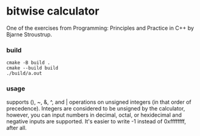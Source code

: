 # bitwise calculator

One of the exercises from Programming: Principles and Practice in C++ by Bjarne Stroustrup.

### build
```
cmake -B build .
cmake --build build
./build/a.out
```

### usage
supports (), ~, &, ^, and | operations on unsigned integers (in that order of precedence). Integers are considered to be unsigned by the calculator, however, you can input numbers in decimal, octal, or hexidecimal and negative inputs are supported. It's easier to write -1 instead of 0xffffffff, after all.
